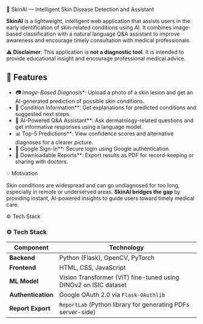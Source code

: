  🧠 SkinAI — Intelligent Skin Disease Detection and Assistant

**SkinAI** is a lightweight, intelligent web application that assists users in the early identification of skin-related conditions using AI. It combines image-based classification with a natural language Q&A assistant to improve awareness and encourage timely consultation with medical professionals.

⚠️ **Disclaimer**: This application is **not a diagnostic tool**. It is intended to provide educational insight and encourage professional medical advice.


## 🚀 Features

- *📷 Image-Based Diagnosis**: Upload a photo of a skin lesion and get an AI-generated prediction of possible skin conditions.
- 📑 Condition Information**: Get explanations for predicted conditions and suggested next steps.
- 🤖 AI-Powered Q&A Assistant**: Ask dermatology-related questions and get informative responses using a language model.
- 📊 Top-5 Predictions**: View confidence scores and alternative diagnoses for a clearer picture.
- 🔐 Google Sign-In**: Secure login using Google authentication.
- 📄 Downloadable Reports**: Export results as PDF for record-keeping or sharing with doctors.


 💡 Motivation

Skin conditions are widespread and can go undiagnosed for too long, especially in remote or underserved areas. **SkinAI bridges the gap** by providing instant, AI-powered insights to guide users toward timely medical care.



 ⚙️ Tech Stack
### ⚙️ **Tech Stack**

| Component          | Technology                                                          |
|--------------------|---------------------------------------------------------------------|
| **Backend**         | Python (Flask), OpenCV, PyTorch                                    |
| **Frontend**        | HTML, CSS, JavaScript                                              |
| **ML Model**        | Vision Transformer (ViT) fine-tuned using DINOv2 on ISIC dataset   |
| **Authentication**  | Google OAuth 2.0 via `Flask-OAuthlib`                              |
| **Report Export**   | `ReportLab` (Python library for generating PDFs server-side)       |





